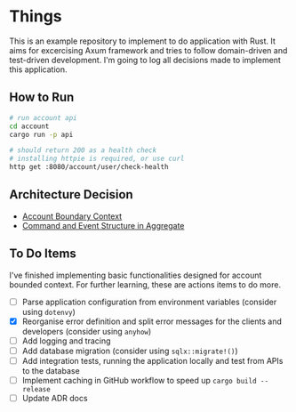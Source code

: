 # Things

This is an example repository to implement to do application with Rust. It aims for excercising Axum framework and tries to follow domain-driven and test-driven development. I'm going to log all decisions made to implement this application.

## How to Run

```bash
# run account api
cd account
cargo run -p api

# should return 200 as a health check
# installing httpie is required, or use curl
http get :8080/account/user/check-health
```

## Architecture Decision

- [Account Boundary Context](https://github.com/PeppyDays/things/wiki/Account-Boundary-Context)
- [Command and Event Structure in Aggregate](https://github.com/PeppyDays/things/wiki/Command-and-Event-Structure-in-Aggregate)

## To Do Items

I've finished implementing basic functionalities designed for account bounded context. For further learning, these are actions items to do more.

- [ ] Parse application configuration from environment variables (consider using `dotenvy`)
- [x] Reorganise error definition and split error messages for the clients and developers (consider using `anyhow`)
- [ ] Add logging and tracing
- [ ] Add database migration (consider using `sqlx::migrate!()`)
- [ ] Add integration tests, running the application locally and test from APIs to the database
- [ ] Implement caching in GitHub workflow to speed up `cargo build --release`
- [ ] Update ADR docs
